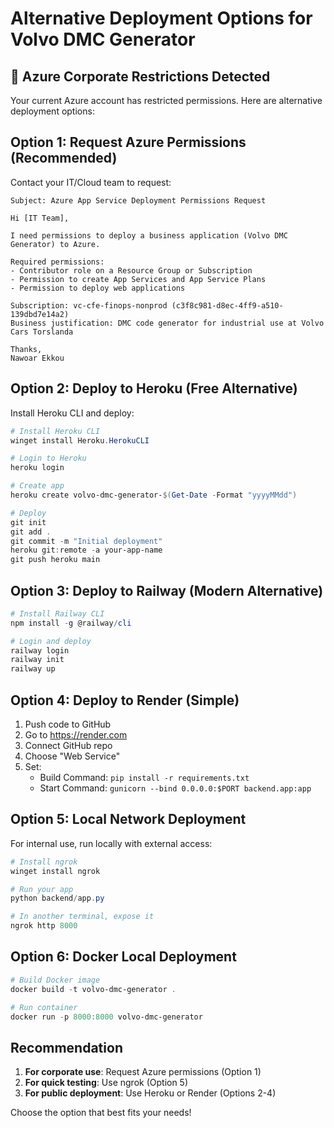 # Alternative Deployment Options for Volvo DMC Generator

## 🚨 Azure Corporate Restrictions Detected

Your current Azure account has restricted permissions. Here are alternative deployment options:

## Option 1: Request Azure Permissions (Recommended)

Contact your IT/Cloud team to request:

```
Subject: Azure App Service Deployment Permissions Request

Hi [IT Team],

I need permissions to deploy a business application (Volvo DMC Generator) to Azure.

Required permissions:
- Contributor role on a Resource Group or Subscription
- Permission to create App Services and App Service Plans
- Permission to deploy web applications

Subscription: vc-cfe-finops-nonprod (c3f8c981-d8ec-4ff9-a510-139dbd7e14a2)
Business justification: DMC code generator for industrial use at Volvo Cars Torslanda

Thanks,
Nawoar Ekkou
```

## Option 2: Deploy to Heroku (Free Alternative)

Install Heroku CLI and deploy:

```powershell
# Install Heroku CLI
winget install Heroku.HerokuCLI

# Login to Heroku
heroku login

# Create app
heroku create volvo-dmc-generator-$(Get-Date -Format "yyyyMMdd")

# Deploy
git init
git add .
git commit -m "Initial deployment"
heroku git:remote -a your-app-name
git push heroku main
```

## Option 3: Deploy to Railway (Modern Alternative)

```powershell
# Install Railway CLI
npm install -g @railway/cli

# Login and deploy
railway login
railway init
railway up
```

## Option 4: Deploy to Render (Simple)

1. Push code to GitHub
2. Go to https://render.com
3. Connect GitHub repo
4. Choose "Web Service"
5. Set:
   - Build Command: `pip install -r requirements.txt`
   - Start Command: `gunicorn --bind 0.0.0.0:$PORT backend.app:app`

## Option 5: Local Network Deployment

For internal use, run locally with external access:

```powershell
# Install ngrok
winget install ngrok

# Run your app
python backend/app.py

# In another terminal, expose it
ngrok http 8000
```

## Option 6: Docker Local Deployment

```powershell
# Build Docker image
docker build -t volvo-dmc-generator .

# Run container
docker run -p 8000:8000 volvo-dmc-generator
```

## Recommendation

1. **For corporate use**: Request Azure permissions (Option 1)
2. **For quick testing**: Use ngrok (Option 5)
3. **For public deployment**: Use Heroku or Render (Options 2-4)

Choose the option that best fits your needs!
